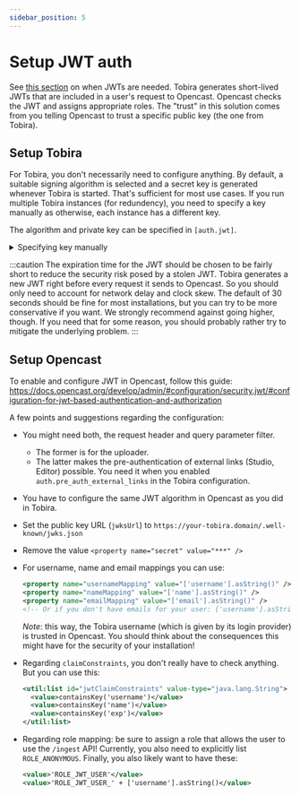 ```yaml
---
sidebar_position: 5
---
```


# Setup JWT auth

See [this section](../auth#cross-auth-users-against-opencast) on when JWTs are needed.
Tobira generates short-lived JWTs that are included in a user's request to Opencast.
Opencast checks the JWT and assigns appropriate roles.
The "trust" in this solution comes from you telling Opencast to trust a specific public key (the one from Tobira).


## Setup Tobira

For Tobira, you don't necessarily need to configure anything.
By default, a suitable signing algorithm is selected and a secret key is generated whenever Tobira is started.
That's sufficient for most use cases.
If you run multiple Tobira instances (for redundency), you need to specify a key manually as otherwise, each instance has a different key.

The algorithm and private key can be specified in `[auth.jwt]`.

<details>
<summary>Specifying key manually</summary>

```toml
[auth.jwt]
signing_algorithm = "ES256"
secret_key = "jwt-key.pem"
```

The secret key has to be a key matching the algorithm.
For `ES*`, that's an EC key encoded as PKCS#8.
To generate such a key, you can run these commands (you can replace `secp256r1` with other supported values like `secp384r1`):

```
openssl ecparam -name secp256r1 -genkey -noout -out sec1.pem
openssl pkcs8 -topk8 -nocrypt -in sec1.pem -out private-key.pem
```

Here, the `sec1.pem` is encoded as SEC1 instead of PKCS#8. The second command converts the key.

</details>

:::caution
The expiration time for the JWT should be chosen to be fairly short to reduce the security risk posed by a stolen JWT.
Tobira generates a new JWT right before every request it sends to Opencast.
So you should only need to account for network delay and clock skew.
The default of 30 seconds should be fine for most installations,
but you can try to be more conservative if you want.
We strongly recommend against going higher, though. If you need that for some reason,
you should probably rather try to mitigate the underlying problem.
:::


## Setup Opencast

To enable and configure JWT in Opencast, follow this guide:
https://docs.opencast.org/develop/admin/#configuration/security.jwt/#configuration-for-jwt-based-authentication-and-authorization

A few points and suggestions regarding the configuration:

- You might need both, the request header and query parameter filter.
  - The former is for the uploader.
  - The latter makes the pre-authentication of external links (Studio, Editor) possible.
    You need it when you enabled `auth.pre_auth_external_links` in the Tobira configuration.

- You have to configure the same JWT algorithm in Opencast as you did in Tobira.

- Set the public key URL (`jwksUrl`) to `https://your-tobira.domain/.well-known/jwks.json`

- Remove the value `<property name="secret" value="***" />`

- For username, name and email mappings you can use:
  ```xml
  <property name="usernameMapping" value="['username'].asString()" />
  <property name="nameMapping" value="['name'].asString()" />
  <property name="emailMapping" value="['email'].asString()" />
  <!-- Or if you don't have emails for your user: ['username'].asString() + '@tobira.invalid' -->
  ```
  *Note*: this way, the Tobira username (which is given by its login provider) is trusted in Opencast.
You should think about the consequences this might have for the security of your installation!

- Regarding `claimConstraints`, you don't really have to check anything. But you can use this:
  ```xml
  <util:list id="jwtClaimConstraints" value-type="java.lang.String">
    <value>containsKey('username')</value>
    <value>containsKey('name')</value>
    <value>containsKey('exp')</value>
  </util:list>
  ```

- Regarding role mapping: be sure to assign a role that allows the user to use the `/ingest` API!
  Currently, you also need to explicitly list `ROLE_ANONYMOUS`.
  Finally, you also likely want to have these:
  ```xml
  <value>'ROLE_JWT_USER'</value>
  <value>'ROLE_JWT_USER_' + ['username'].asString()</value>
  ```
